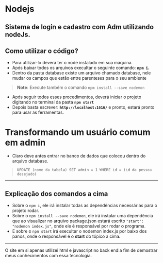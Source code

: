 # Nodejs
Sistema de login e cadastro com Adm utilizando nodeJs.
---------------------------------------------------------------

## Como utilizar o código?

- Para utilizar-lo deverá ter o node instalado em sua máquina.
- Após baixar todos os arquivos execultar o seguinte comando: **`npm i`.**
- Dentro da pasta database existe um arquivo chamado database, nele mudar os campos que estão entre parenteses para o seu ambiente

> **Note:** Execute também o comando `npm install --save nodemon`

- Após seguir todos esses procedimentos, deverá iniciar o projeto digitando no terminal da pasta **`npm start`**
- Depois basta escrever: **`http://localhost:1616/`** e pronto, estará pronto para usar as ferramentas.

# Transformando um usuário comum em admin
- Claro deve antes entrar no banco de dados que colocou dentro do arquivo database.
> `UPDATE (nome da tabela) SET admin = 1 WHERE id = (id da pessoa desejado)`

-----------------------------------------------------------------------------------------------------------------------------------------

## Explicação dos comandos a cima

- Sobre o `npm i`, ele irá instalar todas as dependências necessárias para o projeto rodar.
- Sobre o `npm install --save nodemon`, ele irá instalar uma dependência que ao visualizar no arquivo 
package.json estará escrito `"start": "nodemon index.js"`, onde ele é responsável por rodar o programa.
- E sobre o `npm start` irá execultar o nodemon index.js por baixo dos panos, onde o responsável é o **start** 
do tópico a cima.

-----------------------------------------------------------------------------------------------------------------------------------------
O site em si apenas utilizei html e javascript no back end a fim de demostrar meus conhecimentos com essa tecnologia. 
